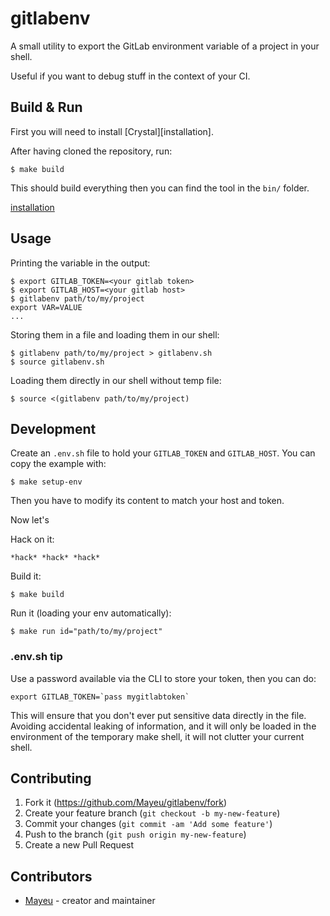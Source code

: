 # gitlabenv

A small utility to export the GitLab environment variable of a project in your
shell. 

Useful if you want to debug stuff in the context of your CI.

## Build & Run

First you will need to install [Crystal][installation].

After having cloned the repository, run:
```
$ make build
```

This should build everything then you can find the tool in the `bin/` folder.

[installation](https://crystal-lang.org/reference/installation/)

## Usage

Printing the variable in the output:
```
$ export GITLAB_TOKEN=<your gitlab token>
$ export GITLAB_HOST=<your gitlab host>
$ gitlabenv path/to/my/project
export VAR=VALUE
...
```

Storing them in a file and loading them in our shell:
```
$ gitlabenv path/to/my/project > gitlabenv.sh
$ source gitlabenv.sh
```

Loading them directly in our shell without temp file:
```
$ source <(gitlabenv path/to/my/project)
```

## Development

Create an `.env.sh` file to hold your `GITLAB_TOKEN` and `GITLAB_HOST`.
You can copy the example with:
```
$ make setup-env
```

Then you have to modify its content to match your host and token.

Now let's

Hack on it:
```
*hack* *hack* *hack*
```

Build it:
```
$ make build
```

Run it (loading your env automatically):
```
$ make run id="path/to/my/project"
```

### .env.sh tip

Use a password available via the CLI to store your token, then you can do:
```
export GITLAB_TOKEN=`pass mygitlabtoken`
```

This will ensure that you don't ever put sensitive data directly in the file.
Avoiding accidental leaking of information, and it will only be loaded in the
environment of the temporary make shell, it will not clutter your current
shell.

## Contributing

1. Fork it (<https://github.com/Mayeu/gitlabenv/fork>)
2. Create your feature branch (`git checkout -b my-new-feature`)
3. Commit your changes (`git commit -am 'Add some feature'`)
4. Push to the branch (`git push origin my-new-feature`)
5. Create a new Pull Request

## Contributors

- [Mayeu](https://github.com/Mayeu) - creator and maintainer
